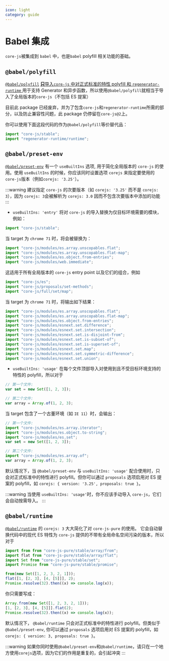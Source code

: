 ```yaml
---
icon: light
category: guide
---
```


# Babel 集成

`core-js`被集成到 `babel` 中，也是`babel` polyfill 相关功能的基础。

## `@babel/polyfill`

[`@babel/polyfill`](https://babeljs.io/docs/usage/polyfill) [**只**导入`core-js` 中对正式标准的特性 polyfill 和 `regenerator-runtime` ](https://github.com/babel/babel/blob/c8bb4500326700e7dc68ce8c4b90b6482c48d82f/packages/babel-polyfill/src/index.js) 用于支持 Generator 和异步函数，所以使用`@babel/polyfill`就相当于导入了全局版本的`core-js`（不包括 ES 提案）

目前此 package 已经废弃，并为了包含`core-js`和`regenerator-runtime`所需的部分，以及防止兼容性问题，此 package 仍停留在`core-js@2`上。

你可以使用下面这段代码的作为`@babel/polyfill`等价替代品：

```js
import "core-js/stable";
import "regenerator-runtime/runtime";
```

## `@babel/preset-env`

[`@babel/preset-env`](https://github.com/babel/babel/tree/master/packages/babel-preset-env) 有一个 `useBuiltIns` 选项, 用于简化全局版本的 `core-js` 的使用。使用 `useBuiltIns` 的时候，你应该同时设置选项 `corejs` 来指定要使用的 `core-js`版本（例如`corejs: '3.25'`）。

:::warning
建议指定 `core-js` 的次要版本（如 `corejs: '3.25'` 而不是 `corejs: 3`），因为 `corejs: 3`会被解析为 `corejs: 3.0` 因而不包含次要版本中添加的功能
:::

- `useBuiltIns: 'entry'` 将对 `core-js` 的导入替换为仅目标环境需要的模块，例如：

```js
import "core-js/stable";
```

当 target 为 `chrome 71` 时，将会被替换为：

```js
import "core-js/modules/es.array.unscopables.flat";
import "core-js/modules/es.array.unscopables.flat-map";
import "core-js/modules/es.object.from-entries";
import "core-js/modules/web.immediate";
```

这适用于所有全局版本的 `core-js` entry point 以及它们的组合，例如

```js
import "core-js/es";
import "core-js/proposals/set-methods";
import "core-js/full/set/map";
```

当 target 为 `chrome 71` 时，将输出如下结果：

```js
import "core-js/modules/es.array.unscopables.flat";
import "core-js/modules/es.array.unscopables.flat-map";
import "core-js/modules/es.object.from-entries";
import "core-js/modules/esnext.set.difference";
import "core-js/modules/esnext.set.intersection";
import "core-js/modules/esnext.set.is-disjoint-from";
import "core-js/modules/esnext.set.is-subset-of";
import "core-js/modules/esnext.set.is-superset-of";
import "core-js/modules/esnext.set.map";
import "core-js/modules/esnext.set.symmetric-difference";
import "core-js/modules/esnext.set.union";
```

- `useBuiltIns: 'usage'` 在每个文件顶部导入对使用到且不受目标环境支持的特性的 polyfill，所以对于

```js
// 第一个文件:
var set = new Set([1, 2, 3]);

// 第二个文件:
var array = Array.of(1, 2, 3);
```

当 target 包含了一个古董环境（如 `IE 11`）时，会输出：

```js
// 第一个文件:
import "core-js/modules/es.array.iterator";
import "core-js/modules/es.object.to-string";
import "core-js/modules/es.set";
var set = new Set([1, 2, 3]);

// 第二个文件:
import "core-js/modules/es.array.of";
var array = Array.of(1, 2, 3);
```

默认情况下，当 `@babel/preset-env` 与 `useBuiltIns: 'usage'` 配合使用时，只会对正式标准中的特性进行 polyfill。但你可以通过 `proposals` 选项启用对 ES 提案的 polyfill，如 `corejs: { version: '3.25', proposals: true }`。

:::warning
当使用 `useBuiltIns: 'usage'`时，你不应该手动导入 `core-js`，它们会自动按需导入。
:::

## `@babel/runtime`

[`@babel/runtime`](https://babeljs.io/docs/plugins/transform-runtime/) 的 `corejs: 3` 大大简化了对 `core-js-pure` 的使用。
它会自动替换代码中的现代 ES 特性为 `core-js` 提供的不带有全局命名空间污染的版本，所以对于

```js
import from from "core-js-pure/stable/array/from";
import flat from "core-js-pure/stable/array/flat";
import Set from "core-js-pure/stable/set";
import Promise from "core-js-pure/stable/promise";

from(new Set([1, 2, 3, 2, 1]));
flat([1, [2, 3], [4, [5]]], 2);
Promise.resolve(32).then((x) => console.log(x));
```

你只需要写成：

```js
Array.from(new Set([1, 2, 3, 2, 1]));
[1, [2, 3], [4, [5]]].flat(2);
Promise.resolve(32).then((x) => console.log(x));
```

默认情况下， `@babel/runtime` 只会对正式标准中的特性进行 polyfill。但类似于 `@babel/preset-env`, 你可以通过 `proposals` 选项启用对 ES 提案的 polyfill，如 `corejs: { version: 3, proposals: true }`。

:::warning
如果你同时使用`@babel/preset-env`和`@babel/runtime`，请只在一个地方使用`corejs`选项，因为它们的作用是重复的，会引起冲突
:::
